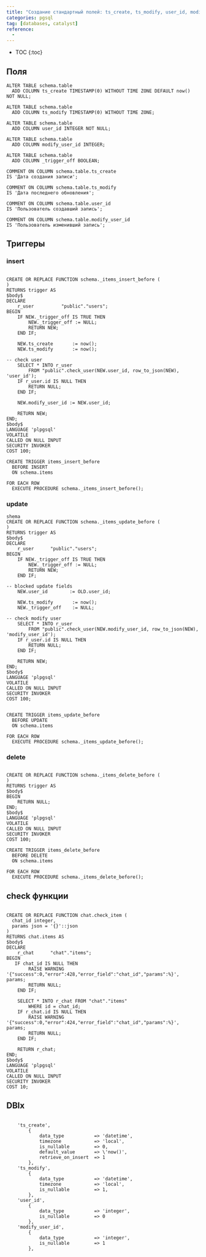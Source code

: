 ```yaml
---
title: "Создание стандартный полей: ts_create, ts_modify, user_id, modify_user_id"
categories: pgsql 
tag: [databases, catalyst]
reference:
  -
---
```


* TOC 
{:toc}


## Поля

<!-- ------------------------------------------------------------- -->

<pre><code class="sql">ALTER TABLE schema.table
  ADD COLUMN ts_create TIMESTAMP(0) WITHOUT TIME ZONE DEFAULT now() NOT NULL;

ALTER TABLE schema.table
  ADD COLUMN ts_modify TIMESTAMP(0) WITHOUT TIME ZONE;

ALTER TABLE schema.table
  ADD COLUMN user_id INTEGER NOT NULL;

ALTER TABLE schema.table
  ADD COLUMN modify_user_id INTEGER;

ALTER TABLE schema.table
  ADD COLUMN _trigger_off BOOLEAN;

COMMENT ON COLUMN schema.table.ts_create
IS 'Дата создания записи';

COMMENT ON COLUMN schema.table.ts_modify
IS 'Дата последнего обновления';

COMMENT ON COLUMN schema.table.user_id
IS 'Пользователь создавший запись';

COMMENT ON COLUMN schema.table.modify_user_id
IS 'Пользователь изменивший запись';
</code></pre>

## Триггеры

### insert
<pre><code class="sql">
CREATE OR REPLACE FUNCTION schema._items_insert_before (
)
RETURNS trigger AS
$body$
DECLARE
    r_user          "public"."users";
BEGIN
    IF NEW._trigger_off IS TRUE THEN
        NEW._trigger_off := NULL;
        RETURN NEW;
    END IF;
 
    NEW.ts_create       := now();
    NEW.ts_modify       := now();
    
-- check user
    SELECT * INTO r_user
        FROM "public".check_user(NEW.user_id, row_to_json(NEW), 'user_id');
    IF r_user.id IS NULL THEN
        RETURN NULL;
    END IF;
    
    NEW.modify_user_id := NEW.user_id;
 
    RETURN NEW;
END;
$body$
LANGUAGE 'plpgsql'
VOLATILE
CALLED ON NULL INPUT
SECURITY INVOKER
COST 100;

CREATE TRIGGER items_insert_before
  BEFORE INSERT 
  ON schema.items
  
FOR EACH ROW 
  EXECUTE PROCEDURE schema._items_insert_before();
</code></pre>

### update
<pre><code class="sql">shema
CREATE OR REPLACE FUNCTION schema._items_update_before (
)
RETURNS trigger AS
$body$
DECLARE
    r_user      "public"."users";
BEGIN
    IF NEW._trigger_off IS TRUE THEN
        NEW._trigger_off := NULL;
        RETURN NEW;
    END IF;
 
-- blocked update fields
    NEW.user_id        := OLD.user_id;
    
    NEW.ts_modify       := now(); 
    NEW._trigger_off    := NULL;

-- check modify user
    SELECT * INTO r_user
        FROM "public".check_user(NEW.modify_user_id, row_to_json(NEW), 'modify_user_id');
    IF r_user.id IS NULL THEN
        RETURN NULL;
    END IF;

    RETURN NEW;
END;
$body$
LANGUAGE 'plpgsql'
VOLATILE
CALLED ON NULL INPUT
SECURITY INVOKER
COST 100;


CREATE TRIGGER items_update_before
  BEFORE UPDATE 
  ON schema.items
  
FOR EACH ROW 
  EXECUTE PROCEDURE schema._items_update_before();
</code></pre>

### delete
<pre><code class="sql">
CREATE OR REPLACE FUNCTION schema._items_delete_before (
)
RETURNS trigger AS
$body$
BEGIN
    RETURN NULL;
END;
$body$
LANGUAGE 'plpgsql'
VOLATILE
CALLED ON NULL INPUT
SECURITY INVOKER
COST 100;

CREATE TRIGGER items_delete_before
  BEFORE DELETE
  ON schema.items
  
FOR EACH ROW 
  EXECUTE PROCEDURE schema._items_delete_before();
</code></pre>

## check функции
<pre><code class="sql">
CREATE OR REPLACE FUNCTION chat.check_item (
  chat_id integer,
  params json = '{}'::json
)
RETURNS chat.items AS
$body$
DECLARE
    r_chat      "chat"."items";
BEGIN
   IF chat_id IS NULL THEN
        RAISE WARNING '{"success":0,"error":428,"error_field":"chat_id","params":%}', params;
        RETURN NULL;
    END IF;

    SELECT * INTO r_chat FROM "chat"."items" 
        WHERE id = chat_id;
    IF r_chat.id IS NULL THEN
        RAISE WARNING '{"success":0,"error":424,"error_field":"chat_id","params":%}', params;
        RETURN NULL;
    END IF;
     
    RETURN r_chat;
END;
$body$
LANGUAGE 'plpgsql'
VOLATILE
CALLED ON NULL INPUT
SECURITY INVOKER
COST 10;
</code></pre>


## DBIx

<!-- ------------------------------------------------------------- -->

<pre><code class="perl">
    'ts_create',
        {
            data_type           => 'datetime',
            timezone            => 'local',
            is_nullable         => 0,
            default_value       => \'now()',
            retrieve_on_insert  => 1
        },
    'ts_modify',
        {
            data_type           => 'datetime',
            timezone            => 'local',
            is_nullable         => 1,
        },
    'user_id',
        {
            data_type           => 'integer',
            is_nullable         => 0
        },
    'modify_user_id',
        {
            data_type           => 'integer',
            is_nullable         => 1
        },
</code></pre>
 
